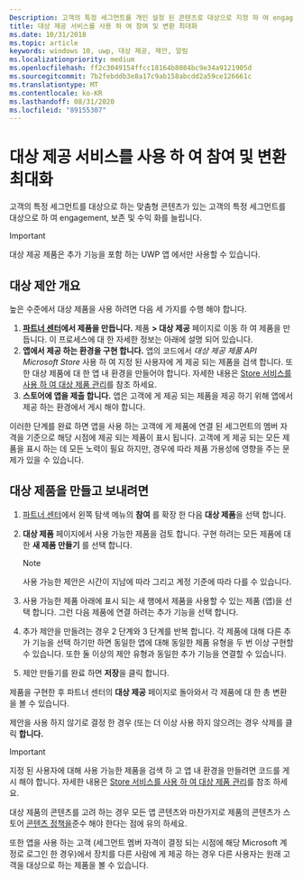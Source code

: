 ```yaml
---
Description: 고객의 특정 세그먼트를 개인 설정 된 콘텐츠로 대상으로 지정 하 여 engagement, 보존 및 수익 화를 늘립니다.
title: 대상 제공 서비스를 사용 하 여 참여 및 변환 최대화
ms.date: 10/31/2018
ms.topic: article
keywords: windows 10, uwp, 대상 제공, 제안, 알림
ms.localizationpriority: medium
ms.openlocfilehash: ff2c3049154ffcc18164b8084bc9e34a9121905d
ms.sourcegitcommit: 7b2febddb3e8a17c9ab158abcdd2a59ce126661c
ms.translationtype: MT
ms.contentlocale: ko-KR
ms.lasthandoff: 08/31/2020
ms.locfileid: "89155307"
---
```

# <a name="use-targeted-offers-to-maximize-engagement-and-conversions"></a>대상 제공 서비스를 사용 하 여 참여 및 변환 최대화

고객의 특정 세그먼트를 대상으로 하는 맞춤형 콘텐츠가 있는 고객의 특정 세그먼트를 대상으로 하 여 engagement, 보존 및 수익 화를 늘립니다.

> [!IMPORTANT]
> 대상 제공 제품은 추가 기능을 포함 하는 UWP 앱 에서만 사용할 수 있습니다.

## <a name="targeted-offer-overview"></a>대상 제안 개요

높은 수준에서 대상 제품을 사용 하려면 다음 세 가지를 수행 해야 합니다.

1. **[파트너 센터](https://partner.microsoft.com/dashboard)에서 제품을 만듭니다.** 제품 **> 대상 제공** 페이지로 이동 하 여 제품을 만듭니다. 이 프로세스에 대 한 자세한 정보는 아래에 설명 되어 있습니다.
2. **앱에서 제공 하는 환경을 구현 합니다.** 앱의 코드에서 *대상 제공 제품 API Microsoft Store* 사용 하 여 지정 된 사용자에 게 제공 되는 제품을 검색 합니다. 또한 대상 제품에 대 한 앱 내 환경을 만들어야 합니다. 자세한 내용은 [Store 서비스를 사용 하 여 대상 제품 관리](../monetize/manage-targeted-offers-using-windows-store-services.md)를 참조 하세요.
3. **스토어에 앱을 제출 합니다.** 앱은 고객에 게 제공 되는 제품을 제공 하기 위해 앱에서 제공 하는 환경에서 게시 해야 합니다.

이러한 단계를 완료 하면 앱을 사용 하는 고객에 게 제품에 연결 된 세그먼트의 멤버 자격을 기준으로 해당 시점에 제공 되는 제품이 표시 됩니다. 고객에 게 제공 되는 모든 제품을 표시 하는 데 모든 노력이 필요 하지만, 경우에 따라 제품 가용성에 영향을 주는 문제가 있을 수 있습니다.


## <a name="to-create-and-send-a-targeted-offer"></a>대상 제품을 만들고 보내려면

1.  [파트너 센터](https://partner.microsoft.com/dashboard)에서 왼쪽 탐색 메뉴의 **참여** 를 확장 한 다음 **대상 제품**을 선택 합니다.
2.  **대상 제품** 페이지에서 사용 가능한 제품을 검토 합니다. 구현 하려는 모든 제품에 대 한 **새 제품 만들기** 를 선택 합니다.

    > [!NOTE]
    > 사용 가능한 제안은 시간이 지남에 따라 그리고 계정 기준에 따라 다를 수 있습니다.

3.  사용 가능한 제품 아래에 표시 되는 새 행에서 제품을 사용할 수 있는 제품 (앱)을 선택 합니다. 그런 다음 제품에 연결 하려는 추가 기능을 선택 합니다.
4.  추가 제안을 만들려는 경우 2 단계와 3 단계를 반복 합니다. 각 제품에 대해 다른 추가 기능을 선택 하기만 하면 동일한 앱에 대해 동일한 제품 유형을 두 번 이상 구현할 수 있습니다. 또한 둘 이상의 제안 유형과 동일한 추가 기능을 연결할 수 있습니다.
5.  제안 만들기를 완료 하면 **저장**을 클릭 합니다.

제품을 구현한 후 파트너 센터의 **대상 제공** 페이지로 돌아와서 각 제품에 대 한 총 변환을 볼 수 있습니다.

제안을 사용 하지 않기로 결정 한 경우 (또는 더 이상 사용 하지 않으려는 경우 삭제를 클릭 **합니다.**

> [!IMPORTANT]
> 지정 된 사용자에 대해 사용 가능한 제품을 검색 하 고 앱 내 환경을 만들려면 코드를 게시 해야 합니다. 자세한 내용은 [Store 서비스를 사용 하 여 대상 제품 관리](../monetize/manage-targeted-offers-using-windows-store-services.md)를 참조 하세요.
>
> 대상 제품의 콘텐츠를 고려 하는 경우 모든 앱 콘텐츠와 마찬가지로 제품의 콘텐츠가 스토어 [콘텐츠 정책을](/legal/windows/agreements/store-policies)준수 해야 한다는 점에 유의 하세요.
>
> 또한 앱을 사용 하는 고객 (세그먼트 멤버 자격이 결정 되는 시점에 해당 Microsoft 계정로 로그인 한 경우)에서 장치를 다른 사람에 게 제공 하는 경우 다른 사용자는 원래 고객을 대상으로 하는 제품을 볼 수 있습니다.